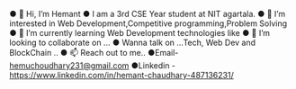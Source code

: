 ● 👋 Hi, I’m Hemant
● I am a 3rd CSE Year student at NIT agartala.
● 👀 I’m interested in Web Development,Competitive programming,Problem Solving 
● 🌱 I’m currently learning Web Development technologies like 
● 💞️ I’m looking to collaborate on ...
● Wanna talk on ...Tech, Web Dev and BlockChain ..
● 📫 Reach out to me..
●Email- hemuchoudhary231@gmail.com
●Linkedin - https://www.linkedin.com/in/hemant-chaudhary-487136231/
<!---
HemantChaudhary1/HemantChaudhary1 is a ✨ special ✨ repository because its `README.md` (this file) appears on your GitHub profile.
You can click the Preview link to take a look at your changes.
--->
